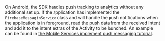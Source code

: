On Android, the SDK handles push tracking to analytics without any additional set up. If the application has implemented the `FirebaseMessaginService` class and will handle the push notifications when the application is in foreground, read the push data from the received Intent and add it to the intent extras of the Activity to be launched. An example can be found in [the Mobile Services implement push messaging tutorial](https://experienceleague.adobe.com/docs/mobile-services_en/android/messaging-android/push-messaging/t-mob-impl-push-deeplinking-android-4x.html?lang=en).